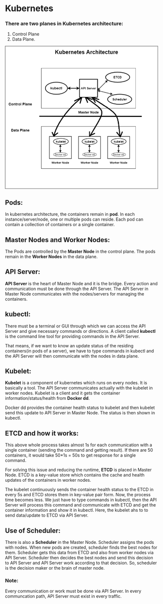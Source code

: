 # Kubernetes

### There are two planes in Kubernetes architecture: 
1. Control Plane 
2. Data Plane. 

![alt text](https://github.com/sumaiya-antara/Kubernetes/blob/master/Kubernetes.png "kubernetes architecture")

## Pods:
In kubernetes architecture, the containers remain in **pod**. In each instance/server/node, one or multiple pods can reside. Each pod can contain a collection of containers or a single container.

## Master Nodes and Worker Nodes:
The Pods are controlled by the **Master Node** in the control plane. The pods remain in the **Worker Nodes** in the data plane.

## API Server:
**API Server** is the heart of Master Node and it is the bridge. Every action and communication must be done through the API Server. The API Server in Master Node communicates with the nodes/servers for managing the containers.

## kubectl:
There must be a terminal or GUI through which we can access the API Server and give necessary commands or directions. A client called **kubectl** is the command line tool for providing commands in the API Server.

That means, if we want to know an update status of the residing containers(in pods of a server), we have to type commands in kubectl and the API Server will then communicate with the nodes in data plane.

## Kubelet:
**Kubelet** is a component of kubernetes which runs on every nodes. It is basically a tool. The API Server communicates actually with the kubelet in worker nodes. Kubelet is a client and it gets the container information/status/health from **Docker dd**. 

Docker dd provides the container health status to kubelet and then kubelet send this update to API Server in Master Node. The status is then shown in kubectl.

## ETCD and how it works:
This above whole process takes almost 1s for each communication with a single container (sending the command and getting result). If there are 50 containers, it would take 50*1s = 50s to get response for a single command.

For solving this issue and reducing the runtime, **ETCD** is placed in Master Node. ETCD is a key-value store which contains the cache and health updates of the containers in worker nodes. 

The kubelet continuously sends the container health status to the ETCD in every 5s and ETCD stores them in key-value pair form. Now, the process time becomes less. We just have to type commands in kubectl, then the API Server will process this command and communicate with ETCD and get the container information and show it in kubectl. Here, the kubelet ahs to to send data/update to ETCD via API Server.

## Use of Scheduler:
There is also a **Scheduler** in the Master Node. Scheduler assigns the pods with nodes. When new pods are created, scheduler finds the best nodes for them. Scheduler gets this data from ETCD and also from worker nodes via API Server. Scheduler then decides the best nodes and send this decision to API Server and API Server work according to that decision. So, scheduler is the decision maker or the brain of master node. 

### Note:
Every communication or work must be done via API Server. In every communcation path, API Server must exist in every traffic. 